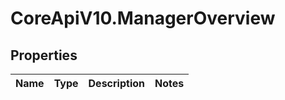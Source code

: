 # CoreApiV10.ManagerOverview

## Properties
Name | Type | Description | Notes
------------ | ------------- | ------------- | -------------


